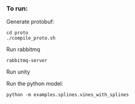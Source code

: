 ### To run:
Generate protobuf:
```
cd proto
./compile_proto.sh
```

Run rabbitmq
```
rabbitmq-server
```

Run unity 


Run the python model:
```
python -m examples.splines.vines_with_splines
```
